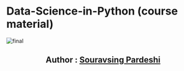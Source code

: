 # Data-Science-in-Python (course material)
![final](https://user-images.githubusercontent.com/63045639/99227317-12ce5800-2811-11eb-8ef2-4b0efab7954f.png)
<b><h2 style="text-align:center;">Author : <a href="https://github.com/souravsingpardeshi">Souravsing Pardeshi </a></h2>


